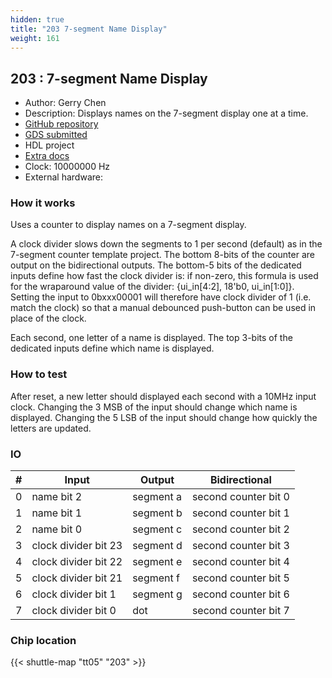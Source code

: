 ```yaml
---
hidden: true
title: "203 7-segment Name Display"
weight: 161
---
```


## 203 : 7-segment Name Display

* Author: Gerry Chen
* Description: Displays names on the 7-segment display one at a time.
* [GitHub repository](https://github.com/gchenfc/Gerrys-Custom-ASIC-tt05)
* [GDS submitted](https://github.com/gchenfc/Gerrys-Custom-ASIC-tt05/actions/runs/6686315331)
* HDL project
* [Extra docs](https://github.com/gchenfc/Gerrys-Custom-ASIC-tt05)
* Clock: 10000000 Hz
* External hardware: 



### How it works

Uses a counter to display names on a 7-segment display.

A clock divider slows down the segments to 1 per second (default) as in the 7-segment counter template project.  The bottom 8-bits of the counter are output on the bidirectional outputs.
The bottom-5 bits of the dedicated inputs define how fast the clock divider is: if non-zero, this formula is used for the wraparound value of the divider: {ui_in[4:2], 18'b0, ui_in[1:0]}.
Setting the input to 0bxxx00001 will therefore have clock divider of 1 (i.e. match the clock) so that a manual debounced push-button can be used in place of the clock.

Each second, one letter of a name is displayed.  The top 3-bits of the dedicated inputs define which name is displayed.


### How to test

After reset, a new letter should displayed each second with a 10MHz input clock.
Changing the 3 MSB of the input should change which name is displayed.
Changing the 5 LSB of the input should change how quickly the letters are updated.


### IO

| # | Input        | Output       | Bidirectional      |
|---|--------------|--------------| -------------------|
| 0 | name bit 2  | segment a | second counter bit 0 |
| 1 | name bit 1  | segment b | second counter bit 1 |
| 2 | name bit 0  | segment c | second counter bit 2 |
| 3 | clock divider bit 23  | segment d | second counter bit 3 |
| 4 | clock divider bit 22  | segment e | second counter bit 4 |
| 5 | clock divider bit 21  | segment f | second counter bit 5 |
| 6 | clock divider bit 1  | segment g | second counter bit 6 |
| 7 | clock divider bit 0  | dot | second counter bit 7 |

### Chip location

{{< shuttle-map "tt05" "203" >}}
